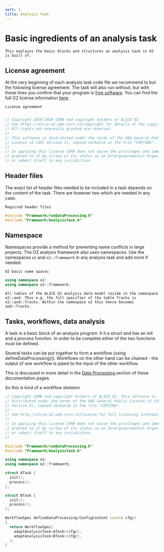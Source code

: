 ```yaml
---
sort: 1
title: Analysis Task
---
```


# Basic ingredients of an analysis task

```goal
This explains the basic blocks and structures an analysis task in O2 is built of.
```

## License agreement

At the very beginning of each analysis task code file we recommend to but the following license agreement. The task will also run without, but with these lines you confirm that your program is
<a href="https://www.gnu.org/philosophy/free-sw.html" target="_blank">free software</a>. You can find the full O2 license information <a href="https://alice-o2-project.web.cern.ch/license" target="_blank">here</a>.

`License agreement`
```cpp

// Copyright 2019-2020 CERN and copyright holders of ALICE O2.
// See https://alice-o2.web.cern.ch/copyright for details of the copyright holders.
// All rights not expressly granted are reserved.
//
// This software is distributed under the terms of the GNU General Public
// License v3 (GPL Version 3), copied verbatim in the file "COPYING".
//
// In applying this license CERN does not waive the privileges and immunities
// granted to it by virtue of its status as an Intergovernmental Organization
// or submit itself to any jurisdiction.
```

## Header files

The exact list of header files needed to be included in a task depends on the content of the task. There are however two which are needed in any case.

`Required header files`
```cpp
#include "Framework/runDataProcessing.h"
#include "Framework/AnalysisTask.h"
```

## Namespace

Namespaces provide a method for preventing name conflicts in large projects. The O2 analysis framework also uses namespaces. Use the namespaces `o2` and `o2::framework` in any analysis task and add more if needed.

`O2 basic name spaces`
```cpp
using namespace o2;
using namespace o2::framework;
```

```note
All tables of the ALICE O2 analysis data model reside in the namespace o2::aod. Thus e.g. the full specifier of the table Tracks is o2::aod::Tracks. Within the namespace o2 this hence becomes aod::Tracks.
```

## Tasks, workflows, data analysis

A task is a basic block of an analysis program. It it a struct and has an init and a process function. In order to be complete either of the two functions must be defined.

Several tasks can be put together to form a workflow (using defineDataProcessing()). Workflows on the other hand can be chained - the output of one workflow is piped to the input of the other workflow.

This is discussed in more detail in the [Data Processing ](../framework/framework.md) section of these documentation pages.

So this is kind of a workflow skeleton

```cpp
// Copyright CERN and copyright holders of ALICE O2. This software is
// distributed under the terms of the GNU General Public License v3 (GPL
// Version 3), copied verbatim in the file "COPYING".
//
// See http://alice-o2.web.cern.ch/license for full licensing information.
//
// In applying this license CERN does not waive the privileges and immunities
// granted to it by virtue of its status as an Intergovernmental Organization
// or submit itself to any jurisdiction.
//

#include "Framework/runDataProcessing.h"
#include "Framework/AnalysisTask.h"

using namespace o2;
using namespace o2::framework;

struct ATask {
  init();
  process();
};

struct BTask {
  init();
  process();
};

WorkflowSpec defineDataProcessing(ConfigContext const& cfgc)
{
  return WorkflowSpec{
    adaptAnalysisTask<ATask>(cfgc),
    adaptAnalysisTask<BTask>(cfgc),
  };
}
```

